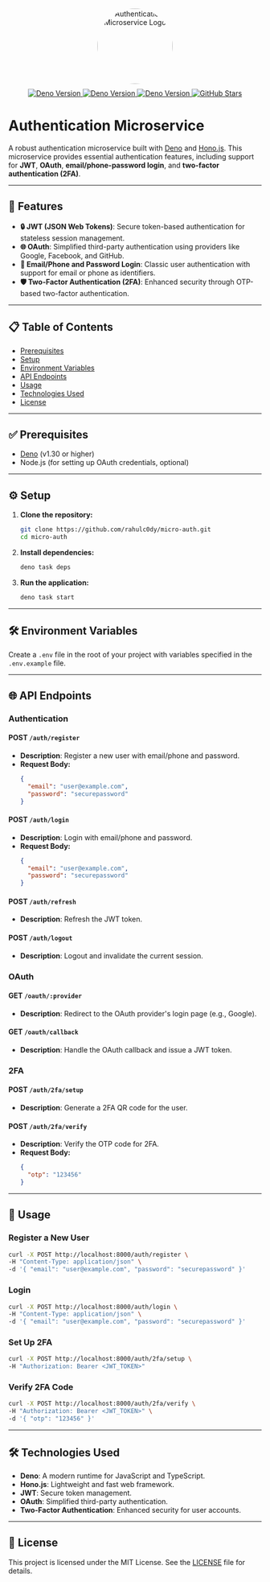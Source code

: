 <div align="center">
  <img src="https://placehold.co/60x60" alt="Authentication Microservice Logo" style="width:150px;height:150px;border-radius:100%;padding: 10px">
<br>
<!--
  <a href="https://github.com/rahulc0dy/micro-auth/actions">
    <img src="https://github.com/rahulc0dy/micro-auth/actions/workflows/tests/badge.svg" alt="Tests">
  </a>
-->
  <a href="">
    <img src="https://img.shields.io/github/issues/rahulc0dy/micro-auth" alt="Deno Version">
  </a>
  <a href="">
    <img src="https://img.shields.io/github/actions/workflow/status/rahulc0dy/micro-auth/tests
" alt="Deno Version">
  </a>
  <a href="">
    <img src="https://img.shields.io/badge/1.0.0-teal?label=version" alt="Deno Version">
  </a>
  <a href="https://github.com/rahulc0dy/micro-auth">
    <img src="https://img.shields.io/github/stars/rahulc0dy/micro-auth" alt="GitHub Stars">
  </a>
</div>


# Authentication Microservice

A robust authentication microservice built with [Deno](https://deno.land/) and [Hono.js](https://hono.dev/). This microservice provides essential authentication features, including support for **JWT**, **OAuth**, **email/phone-password login**, and **two-factor authentication (2FA)**.

---

## 🚀 Features

- **🔒 JWT (JSON Web Tokens)**: Secure token-based authentication for stateless session management.
- **🌐 OAuth**: Simplified third-party authentication using providers like Google, Facebook, and GitHub.
- **📧 Email/Phone and Password Login**: Classic user authentication with support for email or phone as identifiers.
- **🛡️ Two-Factor Authentication (2FA)**: Enhanced security through OTP-based two-factor authentication.

---

## 📋 Table of Contents

- [Prerequisites](#prerequisites)
- [Setup](#setup)
- [Environment Variables](#environment-variables)
- [API Endpoints](#api-endpoints)
- [Usage](#usage)
- [Technologies Used](#technologies-used)
- [License](#license)

---

## ✅ Prerequisites

- [Deno](https://deno.land/) (v1.30 or higher)
- Node.js (for setting up OAuth credentials, optional)

---

## ⚙️ Setup

1. **Clone the repository:**
   ```bash
   git clone https://github.com/rahulc0dy/micro-auth.git
   cd micro-auth
   ```

2. **Install dependencies:**
   ```bash
   deno task deps
   ```

3. **Run the application:**
   ```bash
   deno task start
   ```

---

## 🛠️ Environment Variables

Create a `.env` file in the root of your project with variables specified in the `.env.example` file.

---

## 🌐 API Endpoints

### Authentication

#### **POST** `/auth/register`
- **Description**: Register a new user with email/phone and password.
- **Request Body:**
  ```json
  {
    "email": "user@example.com",
    "password": "securepassword"
  }
  ```

#### **POST** `/auth/login`
- **Description**: Login with email/phone and password.
- **Request Body:**
  ```json
  {
    "email": "user@example.com",
    "password": "securepassword"
  }
  ```

#### **POST** `/auth/refresh`
- **Description**: Refresh the JWT token.

#### **POST** `/auth/logout`
- **Description**: Logout and invalidate the current session.

### OAuth

#### **GET** `/oauth/:provider`
- **Description**: Redirect to the OAuth provider's login page (e.g., Google).

#### **GET** `/oauth/callback`
- **Description**: Handle the OAuth callback and issue a JWT token.

### 2FA

#### **POST** `/auth/2fa/setup`
- **Description**: Generate a 2FA QR code for the user.

#### **POST** `/auth/2fa/verify`
- **Description**: Verify the OTP code for 2FA.
- **Request Body:**
  ```json
  {
    "otp": "123456"
  }
  ```

---

## 📌 Usage

### Register a New User
```bash
curl -X POST http://localhost:8000/auth/register \
-H "Content-Type: application/json" \
-d '{ "email": "user@example.com", "password": "securepassword" }'
```

### Login
```bash
curl -X POST http://localhost:8000/auth/login \
-H "Content-Type: application/json" \
-d '{ "email": "user@example.com", "password": "securepassword" }'
```

### Set Up 2FA
```bash
curl -X POST http://localhost:8000/auth/2fa/setup \
-H "Authorization: Bearer <JWT_TOKEN>"
```

### Verify 2FA Code
```bash
curl -X POST http://localhost:8000/auth/2fa/verify \
-H "Authorization: Bearer <JWT_TOKEN>" \
-d '{ "otp": "123456" }'
```

---

## 🛠️ Technologies Used

- **Deno**: A modern runtime for JavaScript and TypeScript.
- **Hono.js**: Lightweight and fast web framework.
- **JWT**: Secure token management.
- **OAuth**: Simplified third-party authentication.
- **Two-Factor Authentication**: Enhanced security for user accounts.

---

## 📜 License

This project is licensed under the MIT License. See the [LICENSE](LICENSE) file for details.
